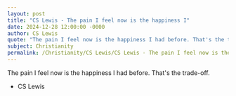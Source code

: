 ```yaml
---
layout: post
title: "CS Lewis - The pain I feel now is the happiness I"
date: 2024-12-28 12:00:00 -0000
author: CS Lewis
quote: "The pain I feel now is the happiness I had before. That's the trade-off."
subject: Christianity
permalink: /Christianity/CS Lewis/CS Lewis - The pain I feel now is the happiness I
---
```


The pain I feel now is the happiness I had before. That's the trade-off.

- CS Lewis

